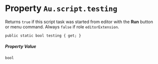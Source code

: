 # Property `Au.script.testing`

Returns `true` if this script task was started from editor with the **Run** button or menu command. Always `false` if role `editorExtension`.

```
public static bool testing { get; }
```

##### Property Value

`bool`